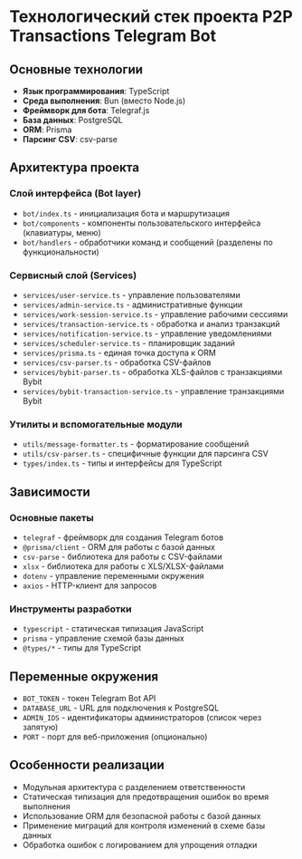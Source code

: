 # Технологический стек проекта P2P Transactions Telegram Bot

## Основные технологии

- **Язык программирования**: TypeScript
- **Среда выполнения**: Bun (вместо Node.js)
- **Фреймворк для бота**: Telegraf.js
- **База данных**: PostgreSQL
- **ORM**: Prisma
- **Парсинг CSV**: csv-parse

## Архитектура проекта

### Слой интерфейса (Bot layer)
- `bot/index.ts` - инициализация бота и маршрутизация
- `bot/components` - компоненты пользовательского интерфейса (клавиатуры, меню)
- `bot/handlers` - обработчики команд и сообщений (разделены по функциональности)

### Сервисный слой (Services)
- `services/user-service.ts` - управление пользователями
- `services/admin-service.ts` - административные функции
- `services/work-session-service.ts` - управление рабочими сессиями
- `services/transaction-service.ts` - обработка и анализ транзакций
- `services/notification-service.ts` - управление уведомлениями
- `services/scheduler-service.ts` - планировщик заданий
- `services/prisma.ts` - единая точка доступа к ORM
- `services/csv-parser.ts` - обработка CSV-файлов
- `services/bybit-parser.ts` - обработка XLS-файлов с транзакциями Bybit
- `services/bybit-transaction-service.ts` - управление транзакциями Bybit

### Утилиты и вспомогательные модули
- `utils/message-formatter.ts` - форматирование сообщений
- `utils/csv-parser.ts` - специфичные функции для парсинга CSV
- `types/index.ts` - типы и интерфейсы для TypeScript

## Зависимости

### Основные пакеты
- `telegraf` - фреймворк для создания Telegram ботов
- `@prisma/client` - ORM для работы с базой данных
- `csv-parse` - библиотека для работы с CSV-файлами
- `xlsx` - библиотека для работы с XLS/XLSX-файлами
- `dotenv` - управление переменными окружения
- `axios` - HTTP-клиент для запросов

### Инструменты разработки
- `typescript` - статическая типизация JavaScript
- `prisma` - управление схемой базы данных
- `@types/*` - типы для TypeScript

## Переменные окружения
- `BOT_TOKEN` - токен Telegram Bot API
- `DATABASE_URL` - URL для подключения к PostgreSQL
- `ADMIN_IDS` - идентификаторы администраторов (список через запятую)
- `PORT` - порт для веб-приложения (опционально)

## Особенности реализации
- Модульная архитектура с разделением ответственности
- Статическая типизация для предотвращения ошибок во время выполнения
- Использование ORM для безопасной работы с базой данных
- Применение миграций для контроля изменений в схеме базы данных
- Обработка ошибок с логированием для упрощения отладки
